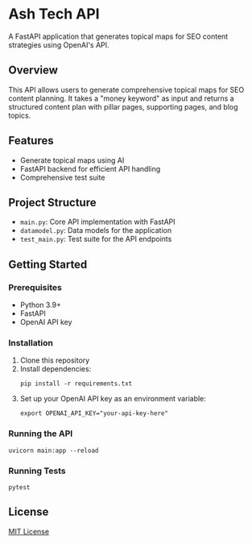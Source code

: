 # Ash Tech API

A FastAPI application that generates topical maps for SEO content strategies using OpenAI's API.

## Overview

This API allows users to generate comprehensive topical maps for SEO content planning. It takes a "money keyword" as input and returns a structured content plan with pillar pages, supporting pages, and blog topics.

## Features

- Generate topical maps using AI
- FastAPI backend for efficient API handling
- Comprehensive test suite

## Project Structure

- `main.py`: Core API implementation with FastAPI
- `datamodel.py`: Data models for the application
- `test_main.py`: Test suite for the API endpoints

## Getting Started

### Prerequisites

- Python 3.9+
- FastAPI
- OpenAI API key

### Installation

1. Clone this repository
2. Install dependencies:
   ```
   pip install -r requirements.txt
   ```
3. Set up your OpenAI API key as an environment variable:
   ```
   export OPENAI_API_KEY="your-api-key-here"
   ```

### Running the API

```
uvicorn main:app --reload
```

### Running Tests

```
pytest
```

## License

[MIT License](LICENSE)